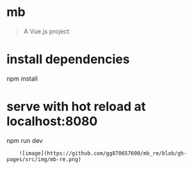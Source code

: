# mb

> A Vue.js project




# install dependencies
npm install

# serve with hot reload at localhost:8080
npm run dev


        ![image](https://github.com/gg870657600/mb_re/blob/gh-pages/src/img/mb-re.png)
      
